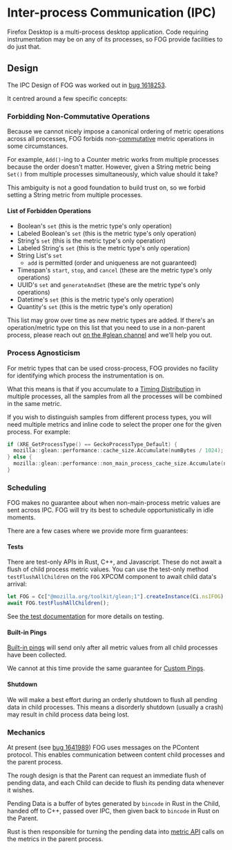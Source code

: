 # Inter-process Communication (IPC)

Firefox Desktop is a multi-process desktop application.
Code requiring instrumentation may be on any of its processes,
so FOG provide facilities to do just that.

## Design

The IPC Design of FOG was worked out in
[bug 1618253](https://bugzilla.mozilla.org/show_bug.cgi?id=1618253).

It centred around a few specific concepts:

### Forbidding Non-Commutative Operations

Because we cannot nicely impose a canonical ordering of metric operations across all processes,
FOG forbids non-[commutative](https://en.wikipedia.org/wiki/Commutative_property)
metric operations in some circumstances.

For example,
`Add()`-ing to a Counter metric works from multiple processes because the order doesn't matter.
However, given a String metric being `Set()` from multiple processes simultaneously,
which value should it take?

This ambiguity is not a good foundation to build trust on,
so we forbid setting a String metric from multiple processes.

#### List of Forbidden Operations

* Boolean's `set` (this is the metric type's only operation)
* Labeled Boolean's `set` (this is the metric type's only operation)
* String's `set` (this is the metric type's only operation)
* Labeled String's `set` (this is the metric type's only operation)
* String List's `set`
    * `add` is permitted (order and uniqueness are not guaranteed)
* Timespan's `start`, `stop`, and `cancel` (these are the metric type's only operations)
* UUID's `set` and `generateAndSet` (these are the metric type's only operations)
* Datetime's `set` (this is the metric type's only operation)
* Quantity's `set` (this is the metric type's only operation)

This list may grow over time as new metric types are added.
If there's an operation/metric type on this list that you need to use in a non-parent process,
please reach out
[on the #glean channel](https://chat.mozilla.org/#/room/#glean:mozilla.org)
and we'll help you out.

### Process Agnosticism

For metric types that can be used cross-process,
FOG provides no facility for identifying which process the instrumentation is on.

What this means is that if you accumulate to a
[Timing Distribution](https://mozilla.github.io/glean/book/user/metrics/timing_distribution.html)
in multiple processes,
all the samples from all the processes will be combined in the same metric.

If you wish to distinguish samples from different process types,
you will need multiple metrics and inline code to select the proper one for the given process.
For example:

```C++
if (XRE_GetProcessType() == GeckoProcessType_Default) {
  mozilla::glean::performance::cache_size.Accumulate(numBytes / 1024);
} else {
  mozilla::glean::performance::non_main_process_cache_size.Accumulate(numBytes / 1024);
}
```

### Scheduling

FOG makes no guarantee about when non-main-process metric values are sent across IPC.
FOG will try its best to schedule opportunistically in idle moments.

There are a few cases where we provide more firm guarantees:

#### Tests

There are test-only APIs in Rust, C++, and Javascript.
These do not await a flush of child process metric values.
You can use the test-only method `testFlushAllChildren` on the `FOG`
XPCOM component to await child data's arrival:
```js
let FOG = Cc["@mozilla.org/toolkit/glean;1"].createInstance(Ci.nsIFOG);
await FOG.testFlushAllChildren();
```
See [the test documentation](testing.md) for more details on testing.

#### Built-in Pings

[Built-in pings](https://mozilla.github.io/glean/book/user/pings/index.html)
will send only after all metric values from all child processes have been collected.

We cannot at this time provide the same guarantee for
[Custom Pings](https://mozilla.github.io/glean/book/user/pings/custom.html).

#### Shutdown

We will make a best effort during an orderly shutdown to flush all pending data in child processes.
This means a disorderly shutdown (usually a crash)
may result in child process data being lost.

### Mechanics

At present
(see [bug 1641989](https://bugzilla.mozilla.org/show_bug.cgi?id=1641989))
FOG uses messages on the PContent protocol.
This enables communication between content child processes and the parent process.

The rough design is that the Parent can request an immediate flush of pending data,
and each Child can decide to flush its pending data whenever it wishes.

Pending Data is a buffer of bytes generated by `bincode` in Rust in the Child,
handed off to C++, passed over IPC,
then given back to `bincode` in Rust on the Parent.

Rust is then responsible for turning the pending data into
[metric API](api.md) calls on the metrics in the parent process.
